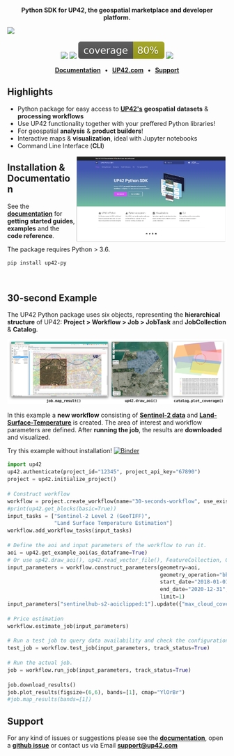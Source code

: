 <p align="center">
    <strong>Python SDK for UP42, the geospatial marketplace and developer platform.</strong>
</p>

![](docs/assets/github-banner-3.jpg)

<p align="center">
    <a href="https://mybinder.org/v2/gh/up42/up42-py/master?filepath=examples%2Fguides" title="Binder"><img src="https://mybinder.org/badge_logo.svg"></a>
    <a href="https://pypi.org/project/up42-py/" title="up42-py on pypi"><img src="https://img.shields.io/pypi/v/up42-py?color=brightgreen"></a>
    <img src="./coverage.svg">
    <a href="https://twitter.com/UP42_" title="UP42 on Twitter"><img src="https://img.shields.io/twitter/follow/UP42_.svg?style=social"></a>
</p>

<p align="center">
    <b>
      <a href="https://sdk.up42.com/">Documentation</a> &nbsp; • &nbsp;
      <a href="http://www.up42.com">UP42.com</a> &nbsp; • &nbsp;
      <a href="#support">Support</a>
    </b>
</p>

## Highlights
- Python package for easy access to **[UP42's](http://www.up42.com)** **geospatial datasets** & **processing workflows**
- Use UP42 functionality together with your preffered Python libraries!
- For geospatial **analysis** & **product builders**!
- Interactive maps & **visualization**, ideal with Jupyter notebooks  
- Command Line Interface (**CLI**)


<img align="right" href="https://sdk.up42.com/" src="docs/assets/docs.png" alt="" height="200"/>

## Installation & Documentation

See the **[documentation](https://sdk.up42.com/)** for **getting started guides**, **examples** and the **code reference**.

The package requires Python > 3.6.

```bash
pip install up42-py
```

<br>

## 30-second Example

The UP42 Python package uses six objects, representing the **hierarchical structure** of UP42: **Project > Workflow > Job > JobTask** and **JobCollection** & **Catalog**.

![](docs/assets/vizualisations.jpg)


In this example a **new workflow** consisting of [**Sentinel-2 data**](https://marketplace.up42.com/block/018dfb34-fc19-4334-8125-14fd7535f979)
and [**Land-Surface-Temperature**](https://marketplace.up42.com/block/34767300-5caf-472b-a684-a351212b5c14) is created.
The area of interest and workflow parameters are defined. After **running the job**, 
the results are **downloaded** and visualized.

Try this example without installation! [![Binder](https://mybinder.org/badge_logo.svg)](https://mybinder.org/v2/gh/up42/up42-py/master?filepath=examples%2Fguides%2F30-seconds-example.ipynb)

```python
import up42
up42.authenticate(project_id="12345", project_api_key="67890")
project = up42.initialize_project()

# Construct workflow
workflow = project.create_workflow(name="30-seconds-workflow", use_existing=True)
#print(up42.get_blocks(basic=True))
input_tasks = ["Sentinel-2 Level 2 (GeoTIFF)",
               "Land Surface Temperature Estimation"]
workflow.add_workflow_tasks(input_tasks)

# Define the aoi and input parameters of the workflow to run it.
aoi = up42.get_example_aoi(as_dataframe=True)
# Or use up42.draw_aoi(), up42.read_vector_file(), FeatureCollection, GeoDataFrame etc.
input_parameters = workflow.construct_parameters(geometry=aoi, 
                                                 geometry_operation="bbox", 
                                                 start_date="2018-01-01",
                                                 end_date="2020-12-31",
                                                 limit=1)
input_parameters["sentinelhub-s2-aoiclipped:1"].update({"max_cloud_cover":5})

# Price estimation
workflow.estimate_job(input_parameters)

# Run a test job to query data availability and check the configuration.
test_job = workflow.test_job(input_parameters, track_status=True)

# Run the actual job.
job = workflow.run_job(input_parameters, track_status=True)

job.download_results()
job.plot_results(figsize=(6,6), bands=[1], cmap="YlOrBr")
#job.map_results(bands=[1])
```

## Support

For any kind of issues or suggestions please see the [**documentation**](https://sdk.up42.com/), open a **[github issue](https://github.com/up42/up42-py/issues)** or contact us via Email **[support@up42.com](mailto:support@up42.com)**
